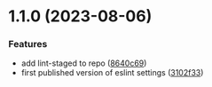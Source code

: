 # 1.1.0 (2023-08-06)


### Features

* add lint-staged to repo ([8640c69](https://github.com/dgabrielm/eslint-config-react-dgabrielm/commit/8640c69cf6099ec44b6af5d871298e9236adc9b9))
* first published version of eslint settings ([3102f33](https://github.com/dgabrielm/eslint-config-react-dgabrielm/commit/3102f331a0a87290af7a42299d76a86c62ecc757))



